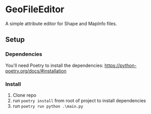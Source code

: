 # GeoFileEditor

A simple attribute editor for Shape and MapInfo files.

## Setup
### Dependencies
You'll need Poetry to install the dependencies: https://python-poetry.org/docs/#installation

### Install

1. Clone repo
2. run `poetry install` from root of project to install dependencies
3. run `poetry run python .\main.py`
